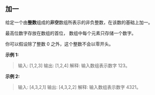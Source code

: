 ## 加一

给定一个由**整数**组成的**非空**数组所表示的非负整数，在该数的基础上加一。

最高位数字存放在数组的首位， 数组中每个元素只存储一个数字。

你可以假设除了整数 0 之外，这个整数不会以零开头。

**示例 1:**

> 输入: [1,2,3]
> 输出: [1,2,4]
> 解释: 输入数组表示数字 123。

**示例 2:**

> 输入: [4,3,2,1]
> 输出: [4,3,2,2]
> 解释: 输入数组表示数字 4321。
